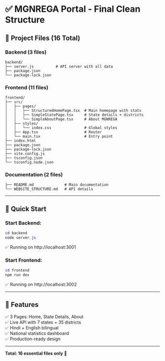# ✅ MGNREGA Portal - Final Clean Structure

## 📁 **Project Files (16 Total)**

### **Backend (3 files)**

```
backend/
├── server.js          # API server with all data
├── package.json
└── package-lock.json
```

### **Frontend (11 files)**

```
frontend/
├── src/
│   ├── pages/
│   │   ├── StructuredHomePage.tsx  # Main homepage with stats
│   │   ├── SimpleStatePage.tsx     # State details + districts
│   │   └── SimpleAboutPage.tsx     # About MGNREGA
│   ├── styles/
│   │   └── index.css               # Global styles
│   ├── App.tsx                     # Router
│   └── main.tsx                    # Entry point
├── index.html
├── package.json
├── package-lock.json
├── vite.config.js
├── tsconfig.json
└── tsconfig.node.json
```

### **Documentation (2 files)**

```
├── README.md              # Main documentation
└── WEBSITE_STRUCTURE.md   # API details
```

---

## 🚀 **Quick Start**

### **Start Backend:**

```powershell
cd backend
node server.js
```

✅ Running on http://localhost:3001

### **Start Frontend:**

```powershell
cd frontend
npm run dev
```

✅ Running on http://localhost:3002

---

## 🎯 **Features**

✅ 3 Pages: Home, State Details, About  
✅ Live API with 7 states + 35 districts  
✅ Hindi + English bilingual  
✅ National statistics dashboard  
✅ Production-ready design

---

**Total: 16 essential files only** 🎉
